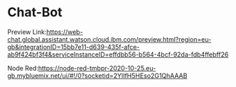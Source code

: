 # Chat-Bot
Preview Link:https://web-chat.global.assistant.watson.cloud.ibm.com/preview.html?region=eu-gb&integrationID=15bb7e11-d639-435f-afce-ab9f424bf3f4&serviceInstanceID=effdbb56-b564-4bcf-92da-fdb4ffebff26

Node Red:https://node-red-tmbpr-2020-10-25.eu-gb.mybluemix.net/ui/#!/0?socketid=2YlIfH5HEso2G1QhAAAB
